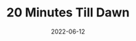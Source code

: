 ---
title: '20 Minutes Till Dawn'
description: 'This is a description used for meta'
score: 7
playtime: '3 hours'
date: '2022-06-12'
modified_date: '2022-07-04'
screenshots: ['/assets/images/posts/random-img.jpg']
---